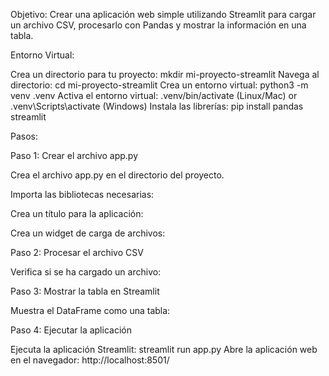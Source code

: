 Objetivo: Crear una aplicación web simple utilizando Streamlit para cargar un archivo CSV, procesarlo con Pandas y mostrar la información en una tabla.

Entorno Virtual:

Crea un directorio para tu proyecto: mkdir mi-proyecto-streamlit
Navega al directorio: cd mi-proyecto-streamlit
Crea un entorno virtual: python3 -m venv .venv
Activa el entorno virtual: .venv/bin/activate (Linux/Mac) or .venv\Scripts\activate (Windows)
Instala las librerías: pip install pandas streamlit

Pasos:

Paso 1: Crear el archivo app.py

Crea el archivo app.py en el directorio del proyecto.

Importa las bibliotecas necesarias:

Crea un título para la aplicación:

Crea un widget de carga de archivos:

Paso 2: Procesar el archivo CSV

Verifica si se ha cargado un archivo:

Paso 3: Mostrar la tabla en Streamlit

Muestra el DataFrame como una tabla:

Paso 4: Ejecutar la aplicación

Ejecuta la aplicación Streamlit: streamlit run app.py
Abre la aplicación web en el navegador: http://localhost:8501/